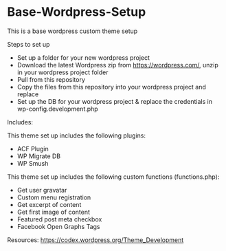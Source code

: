 # Base-Wordpress-Setup

This is a base wordpress custom theme setup

Steps to set up
- Set up a folder for your new wordpress project
- Download the latest Wordpress zip from https://wordpress.com/, unzip in your wordpress project folder
- Pull from this repository
- Copy the files from this repository into your wordpress project and replace
- Set up the DB for your wordpress project & replace the credentials in wp-config.development.php


Includes:

This theme set up includes the following plugins:
- ACF Plugin
- WP Migrate DB
- WP Smush

This theme set up includes the following custom functions (functions.php):
- Get user gravatar
- Custom menu registration
- Get excerpt of content
- Get first image of content
- Featured post meta checkbox
- Facebook Open Graphs Tags


Resources: 
https://codex.wordpress.org/Theme_Development
